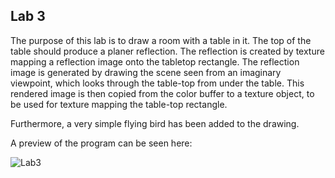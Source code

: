 ## Lab 3

The purpose of this lab is to draw a room with a table in it. The top of the table should produce a planer reflection. The reflection is created by texture mapping a reflection image onto the tabletop rectangle. The reflection image is generated by drawing the scene seen from an imaginary viewpoint, which looks through the table-top from under the table. This rendered image is then copied from the color buffer to a texture object, to be used for texture mapping the table-top rectangle.

Furthermore, a very simple flying bird has been added to the drawing.


A preview of the program can be seen here:

![Lab3](https://media.giphy.com/media/XHwAh9OElcvQ5tx2N9/giphy.gif)